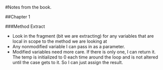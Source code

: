 #Notes from the book.

##Chapter 1

###Method Extract

* Look in the fragment (bit we are extracting) for any variables that are local in scope
to the method we are looking at
* Any nonmodified variable I can pass in as a parameter.
* Modified variables need more care. If there is only one, I can return
it. The temp is initialized to 0 each time around the loop and is not altered until
the case gets to it. So I can just assign the result.





